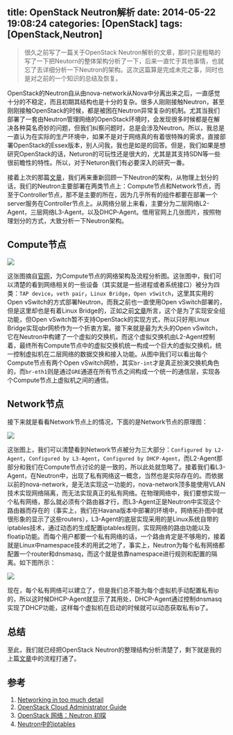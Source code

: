title: OpenStack Neutron解析
date: 2014-05-22 19:08:24
categories: [OpenStack]
tags: [OpenStack,Neutron]
---
> 很久之前写了一篇关于OpenStack Neutron解析的文章，那时只是粗略的写了一下把Neutorn的整体架构分析了一下，后来一直忙于其他事情，也就忘了去详细分析一下Neutron的架构。这次这篇算是完成未完之事，同时也是对之前的一个知识的总结及恢复。

OpenStack的Neutron自从由nova-network从Nova中分离出来之后，一直感觉十分的不稳定，而且初期其结构也是十分的复杂。很多人刚刚接触Neutron，甚至刚刚接触OpenStack的时候，都是被困在Neutron异常复杂的机制。尤其当我们部署了一套由Neutron管理网络的OpenStack环境时，会发现很多时候都是在解决各种莫名奇妙的问题，但我们纠察问题时，总是会涉及Neutron。所以，我总是一直认为在实际的生产环境中，如果不是对于网络真的有着很特殊的需求，直接部署OpenStack的Essex版本，别人问我，我也是如是的回答。但是，我们如果是想研究OpenStack的话，Neturon的可玩性还是很大的，尤其是其支持SDN等一些很前瞻性的特性。所以，对于Neturon我们有必要深入的研究一番。

<!--more-->

接着上次的那篇[文章](http://panpei.net.cn/2013/12/04/openstack-neutron-mechanism-introduce/)，我们再来重新回顾一下Neutron的架构，从物理上划分的话，我们的Neutron主要部署在两类节点上：Compute节点和Network节点，而至于Controller节点，那不是主要的所在，因为几乎所有的组件都要在部署一个server服务在Controller节点上。从网络分层上来看，主要分为二层网络L2-Agent，三层网络L3-Agent，以及DHCP-Agent。借用官网上几张图片，按照物理划分的方式，大致分析一下Neutron架构。

## Compute节点
![](/img/2014/05/22/under-the-hood-scenario-1-linuxbridge-compute.png)

这张图摘自[官网](http://docs.openstack.org/admin-guide-cloud/content/under_the_hood_openvswitch.html#under_the_hood_openvswitch_scenario1)，为Compute节点的网络架构及流程分析图。这张图中，我们可以清楚的看到网络相关的一些设备（其实就是一些进程或者系统接口）被分为四类：`TAP device`，`veth pair`，`Linux Bridge`，`Open vSwitch`，这里其实用的Open vSwitch的方式部署Neutron，而我之前也一直使用Open vSwitch部署的，但是这里却也是有着Linux Bridge的，正如之前[文章](http://panpei.net.cn/2013/12/04/openstack-neutron-mechanism-introduce/)所言，这个是为了实现安全组功能，但Open vSwitch暂不支持OpenStack的实现方式，所以只好用Linux Bridge实现qbr网桥作为一个折衷方案。接下来就是最为大头的Open vSwitch，它在Neutron中构建了一个虚拟的交换机，而这个虚拟交换机由L2-Agent控制着，最终所有Compute节点中的虚拟交换机统一构成一个巨大的虚拟交换机，统一控制虚拟机在二层网络的数据交换和接入功能。从图中我们可以看出每个Compute节点有两个Open vSwitch网桥，其实`br-int`才是真正扮演交换机角色的，而`br-eth1`则是通过`GRE`通道在所有节点之间构成一个统一的通信层，实现各个Compute节点上虚拟机之间的通信。

## Network节点
接下来就是看看Network节点上的情况，下面的是Network节点的原理图：

![](/img/2014/05/22/under-the-hood-scenario-2-ovs-network.png)

这张图上，我们可以清楚看到Network节点被分为三大部分：`Configured by L2-Agent`，`Configured by L3-Agent`，`Configured by DHCP-Agent`，而L2-Agent那部分和我们在Compute节点讨论的是一致的，所以此处就忽略了。接着我们看L3-Agent，在Neutron中，出现了私有网络这一概念，当然也是实际存在的。而依据以前的nova-network，是无法实现这一功能的，nova-network顶多能使用VLAN技术实现网络隔离，而无法实现真正的私有网络。在物理网络中，我们要想实现一个私有网络，那么就必须有个路由器才行，而L3-Agent正是Neutron中实现这个路由器而存在的（事实上，我们在Havana版本中部署的环境中，网络拓扑图中就很形象的显示了这些routers），L3-Agent的底层实现采用的是Linux系统自带的iptables技术，通过动态的生成配置iptables规则，实现网络的路由功能以及floatip功能。而每个用户都要一个私有网络的话，一个路由肯定是不够用的，接着就是Linux中namespace技术的用武之地了，事实上，Neutron为每个私有网络都配置一个router和dnsmasq，而这个就是依靠namespace进行规则和配置的隔离。如下图所示：

![](/img/2014/05/22/under-the-hood-scenario-2-ovs-netns.png)

现在，每个私有网络可以建立了，但是我们总不能为每个虚拟机手动配置私有ip的，所以这时候DHCP-Agent就显示了其用处，DHCP-Agent通过控制dnsmasq实现了DHCP功能，这样每个虚拟机在启动的时候就可以动态获取私有ip了。

## 总结
至此，我们就已经把OpenStack Neutron的整理结构分析清楚了，剩下就是我的上篇[文章](http://panpei.net.cn/2013/12/04/openstack-neutron-mechanism-introduce/)中的流程打通了。

## 参考
1. [Networking in too much detail](http://openstack.redhat.com/Networking_in_too_much_detail)
2. [OpenStack Cloud Administrator Guide](http://docs.openstack.org/admin-guide-cloud/content/under_the_hood_openvswitch.html#under_the_hood_openvswitch_scenario1)
3. [OpenStack 网络：Neutron 初探](http://www.ibm.com/developerworks/cn/cloud/library/1402_chenhy_openstacknetwork/)
4. [Neutron中的iptables](http://blog.csdn.net/lynn_kong/article/details/13503847)
